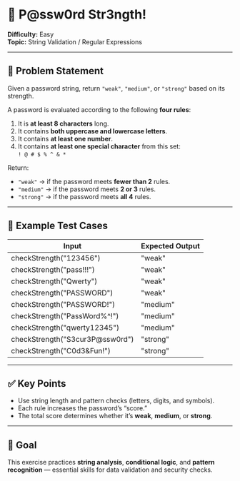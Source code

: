 # 🔐 P@ssw0rd Str3ngth!

**Difficulty:** Easy  
**Topic:** String Validation / Regular Expressions  

---

## 📌 Problem Statement
Given a password string, return `"weak"`, `"medium"`, or `"strong"` based on its strength.

A password is evaluated according to the following **four rules**:

1. It is **at least 8 characters** long.  
2. It contains **both uppercase and lowercase letters**.  
3. It contains **at least one number**.  
4. It contains **at least one special character** from this set:  
   `! @ # $ % ^ & *`

Return:
- `"weak"` → if the password meets **fewer than 2** rules.  
- `"medium"` → if the password meets **2 or 3** rules.  
- `"strong"` → if the password meets **all 4** rules.  

---

## 🧪 Example Test Cases

| Input | Expected Output |
|-------|-----------------|
| checkStrength("123456") | "weak" |
| checkStrength("pass!!!") | "weak" |
| checkStrength("Qwerty") | "weak" |
| checkStrength("PASSWORD") | "weak" |
| checkStrength("PASSWORD!") | "medium" |
| checkStrength("PassWord%^!") | "medium" |
| checkStrength("qwerty12345") | "medium" |
| checkStrength("S3cur3P@ssw0rd") | "strong" |
| checkStrength("C0d3&Fun!") | "strong" |

---

## ✅ Key Points
- Use string length and pattern checks (letters, digits, and symbols).  
- Each rule increases the password’s “score.”  
- The total score determines whether it’s **weak**, **medium**, or **strong**.  

---

## 🎯 Goal
This exercise practices **string analysis**, **conditional logic**, and **pattern recognition** — essential skills for data validation and security checks.
